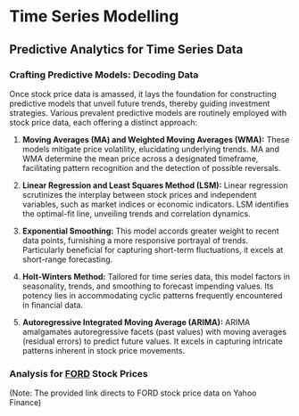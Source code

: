 # Time Series Modelling

## Predictive Analytics for Time Series Data

### Crafting Predictive Models: Decoding Data

Once stock price data is amassed, it lays the foundation for constructing predictive models that unveil future trends, thereby guiding investment strategies. Various prevalent predictive models are routinely employed with stock price data, each offering a distinct approach:

1. **Moving Averages (MA) and Weighted Moving Averages (WMA):** These models mitigate price volatility, elucidating underlying trends. MA and WMA determine the mean price across a designated timeframe, facilitating pattern recognition and the detection of possible reversals.

2. **Linear Regression and Least Squares Method (LSM):** Linear regression scrutinizes the interplay between stock prices and independent variables, such as market indices or economic indicators. LSM identifies the optimal-fit line, unveiling trends and correlation dynamics.

3. **Exponential Smoothing:** This model accords greater weight to recent data points, furnishing a more responsive portrayal of trends. Particularly beneficial for capturing short-term fluctuations, it excels at short-range forecasting.

4. **Holt-Winters Method:** Tailored for time series data, this model factors in seasonality, trends, and smoothing to forecast impending values. Its potency lies in accommodating cyclic patterns frequently encountered in financial data.

5. **Autoregressive Integrated Moving Average (ARIMA):** ARIMA amalgamates autoregressive facets (past values) with moving averages (residual errors) to predict future values. It excels in capturing intricate patterns inherent in stock price movements.

### Analysis for [FORD](https://finance.yahoo.com/quote/F) Stock Prices

(Note: The provided link directs to FORD stock price data on Yahoo Finance)
